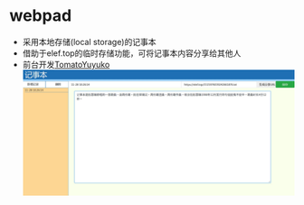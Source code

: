 # webpad
- 采用本地存储(local storage)的记事本
- 借助于elef.top的临时存储功能，可将记事本内容分享给其他人
- 前台开发[TomatoYuyuko](https://github.com/TomatoYuyuko)
![Image text](webpad.jpg)

